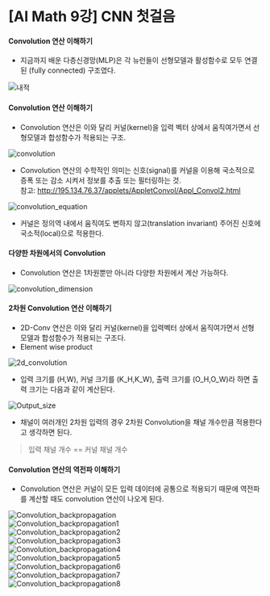 # [AI Math 9강] CNN 첫걸음
#### Convolution 연산 이해하기
- 지금까지 배운 다층신경망(MLP)은 각 뉴런들이 선형모델과 활성함수로 모두 연결된 (fully connected) 구조였다.

![내적](./image/4.JPG)<br>

#### Convolution 연산 이해하기
- Convolution 연산은 이와 달리 커널(kernel)을 입력 벡터 상에서 움직여가면서 선형모델과 합성함수가 적용되는 구조.

![convolution](./image/5.JPG)<br>

- Convolution 연산의 수학적인 의미는 신호(signal)를 커널을 이용해 국소적으로 증폭 또는 감소 시켜서 정보를 추출 또는 필터링하는 것.<br>
참고: http://195.134.76.37/applets/AppletConvol/Appl_Convol2.html

![convolution_equation](./image/6.JPG)<br>

- 커널은 정의역 내에서 움직여도 변하지 않고(translation invariant) 주어진 신호에 국소적(local)으로 적용한다.

#### 다양한 차원에서의 Convolution
- Convolution 연산은 1차원뿐만 아니라 다양한 차원에서 계산 가능하다.

![convolution_dimension](./image/7.JPG)<br>

#### 2차원 Convolution 연산 이해하기
- 2D-Conv 연산은 이와 달리 커널(kernel)을 입력벡터 상에서 움직여가면서 선형 모델과 합성함수가 적용되는 구조다.
- Element wise product

![2d_convolution](./image/8.JPG)<br>

- 입력 크기를 (H,W), 커널 크기를 (K_H,K_W), 출력 크기를 (O_H,O_W)라 하면 출력 크기는 다음과 같이 계산된다.

![Output_size](./image/9.JPG)<br>

- 채널이 여러개인 2차원 입력의 경우 2차원 Convolution을 채널 개수만큼 적용한다고 생각하면 된다.
> 입력 채널 개수 == 커널 채널 개수

#### Convolution 연산의 역전파 이해하기
- Convolution 연산은 커널이 모든 입력 데이터에 공통으로 적용되기 때문에 역전파를 계산할 때도 convolution 연산이 나오게 된다.

![Convolution_backpropagation](./image/10.JPG)<br>
![Convolution_backpropagation1](./image/11.JPG)<br>
![Convolution_backpropagation2](./image/12.JPG)<br>
![Convolution_backpropagation3](./image/13.JPG)<br>
![Convolution_backpropagation4](./image/14.JPG)<br>
![Convolution_backpropagation5](./image/15.JPG)<br>
![Convolution_backpropagation6](./image/16.JPG)<br>
![Convolution_backpropagation7](./image/17.JPG)<br>
![Convolution_backpropagation8](./image/18.JPG)<br>

